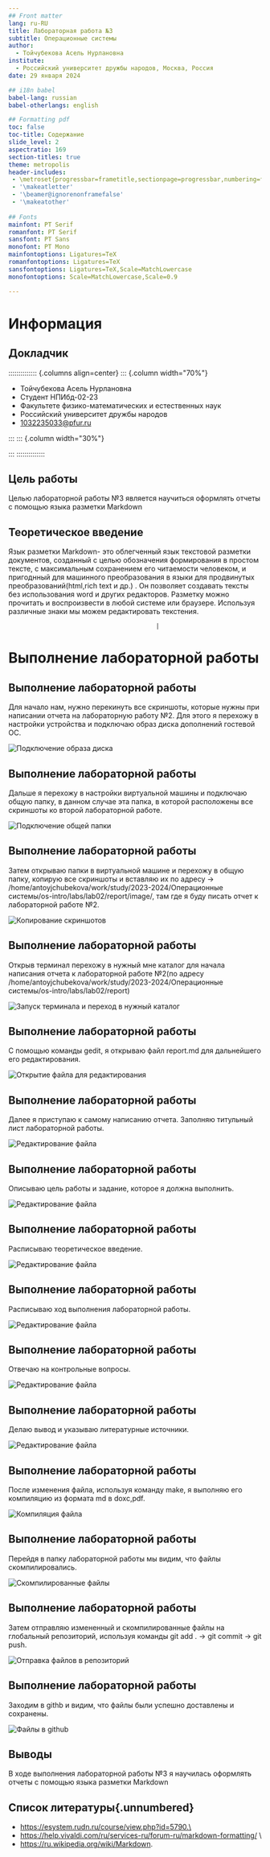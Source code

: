 ```yaml
---
## Front matter
lang: ru-RU
title: Лабораторная работа №3
subtitle: Операционные системы
author:
  - Тойчубекова Асель Нурлановна
institute:
  - Российский университет дружбы народов, Москва, Россия
date: 29 января 2024

## i18n babel
babel-lang: russian
babel-otherlangs: english

## Formatting pdf
toc: false
toc-title: Содержание
slide_level: 2
aspectratio: 169
section-titles: true
theme: metropolis
header-includes:
 - \metroset{progressbar=frametitle,sectionpage=progressbar,numbering=fraction}
 - '\makeatletter'
 - '\beamer@ignorenonframefalse'
 - '\makeatother'
 
## Fonts
mainfont: PT Serif
romanfont: PT Serif
sansfont: PT Sans
monofont: PT Mono
mainfontoptions: Ligatures=TeX
romanfontoptions: Ligatures=TeX
sansfontoptions: Ligatures=TeX,Scale=MatchLowercase
monofontoptions: Scale=MatchLowercase,Scale=0.9

---
```


# Информация

## Докладчик

:::::::::::::: {.columns align=center}
::: {.column width="70%"}

  * Тойчубекова Асель Нурлановна
  * Студент НПИбд-02-23
  * Факультете физико-математических и естественных наук
  * Российский университет дружбы народов
  * [1032235033@pfur.ru](mailto:1032235033@pfur.ru)

:::
::: {.column width="30%"}


:::
::::::::::::::


## Цель работы

Целью лабораторной работы №3 является научиться оформлять отчеты с помощью языка разметки Markdown

## Теоретическое введение

Язык разметки Markdown- это  облегченный язык текстовой разметки документов, созданный с целью обозначения формирования в простом тексте, с максимальным сохранением его читаемости человеком, и пригоднный для машинного преобразования в языки для продвинутых преобразований(html,rich text и др.) . Он позволяет создавать тексты без использования word и других редакторов. Разметку можно прочитать и воспроизвести в любой системе или браузере. 
 Используя различные знаки мы можем редактировать текстения.

                                             |
# Выполнение лабораторной работы


## Выполнение лабораторной работы

  Для начало нам, нужно перекинуть все скриншоты, которые нужны при написании отчета на лабораторную работу №2. Для этого я перехожу в настройки устройства и подключаю образ диска дополнений гостевой ОС. 

![Подключение образа диска ](image/1.png)

## Выполнение лабораторной работы

Дальше я перехожу в настройки виртуальной машины и подключаю общую папку, в данном случае эта папка, в которой расположены все скриншоты ко второй лабораторной работе. 

![Подключение общей папки ](image/2.png)

## Выполнение лабораторной работы

 Затем открываю папки в виртуальной машине и перехожу в общую папку, копирую все скриншоты и вставляю их по адресу -> /home/antoyjchubekova/work/study/2023-2024/Операционные системы/os-intro/labs/lab02/report/image/, там где я буду писать отчет к лабораторной работе №2. 

![Копирование скриншотов ](image/3.png)

## Выполнение лабораторной работы

Открыв терминал перехожу в нужный мне каталог для начала написания отчета к лабораторной работе №2(по адресу /home/antoyjchubekova/work/study/2023-2024/Операционные системы/os-intro/labs/lab02/report) 

![Запуск терминала и переход в нужный каталог ](image/4.png)

## Выполнение лабораторной работы

С помощью команды gedit, я открываю файл report.md для дальнейшего его редактирования.

![Открытие файла для редактирования](image/6.png)

## Выполнение лабораторной работы

Далее я приступаю к самому написанию отчета. Заполняю титульный лист лабораторной работы. 

![Редактирование файла ](image/7.png)

## Выполнение лабораторной работы

Описываю цель работы и задание, которое я должна выполнить. 

![Редактирование файла ](image/8.png)

## Выполнение лабораторной работы

Расписываю теоретическое введение. 

![Редактирование файла ](image/9.png)

## Выполнение лабораторной работы

Расписываю ход выполнения лабораторной работы. 

![Редактирование файла ](image/10.png)

## Выполнение лабораторной работы

Отвечаю на контрольные вопросы. 

![Редактирование файла ](image/12.png)

## Выполнение лабораторной работы

Делаю вывод и указываю литературные источники. 

![Редактирование файла ](image/13.png)

## Выполнение лабораторной работы

После изменения файла, используя команду make, я выполняю его компиляцию из формата md в doxc,pdf. 

![Компиляция файла ](image/14.png)


## Выполнение лабораторной работы

Перейдя в папку лабораторной работы мы видим, что файлы скомпилировались. 

![Скомпилированные файлы ](image/15.png)

## Выполнение лабораторной работы

Затем отправляю измененный и скомпилированные файлы на глобальный репозиторий, используя команды git add . -> git commit -> git push. 

![Отправка файлов в репозиторий ](image/16.png)

## Выполнение лабораторной работы

Заходим в githb и видим, что файлы были успешно доставлены и сохранены. 

![Файлы в github](image/17.png)

## Выводы

В ходе выполнения лабораторной работы №3 я научилась оформлять отчеты с помощью языка разметки Markdown

## Список литературы{.unnumbered}

- https://esystem.rudn.ru/course/view.php?id=5790.\
- https://help.vivaldi.com/ru/services-ru/forum-ru/markdown-formatting/ \
- https://ru.wikipedia.org/wiki/Markdown.
 





